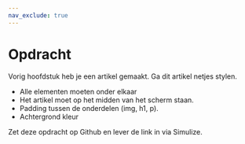 ```yaml
---
nav_exclude: true
---
```

# Opdracht
Vorig hoofdstuk heb je een artikel gemaakt. Ga dit artikel netjes stylen.
* Alle elementen moeten onder elkaar
* Het artikel moet op het midden van het scherm staan.
* Padding tussen de onderdelen (img, h1, p). 
* Achtergrond kleur

Zet deze opdracht op Github en lever de link in via Simulize.

